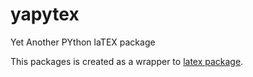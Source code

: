 # yapytex
Yet Another PYthon laTEX package

This packages is created as a wrapper to [latex package](http://pypi.python.org/pypi/latex).

